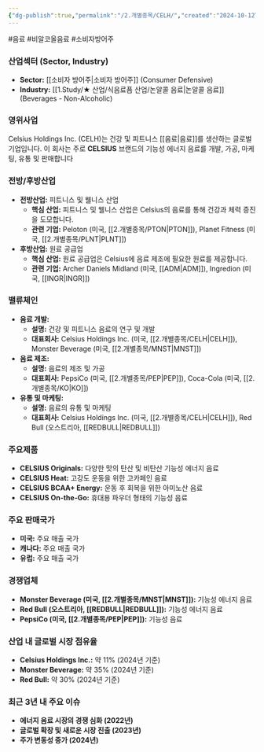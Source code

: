 ```yaml
---
{"dg-publish":true,"permalink":"/2.개별종목/CELH/","created":"2024-10-12T00:25:32.871+09:00","updated":"2025-06-03T20:05:58.218+09:00"}
---
```


#음료 #비알코올음료 #소비자방어주

### 산업섹터 (Sector, Industry)

- **Sector:** [[소비자 방어주\|소비자 방어주]] (Consumer Defensive)
- **Industry:** [[1.Study/★ 산업/식음료픔 산업/논알콜 음료\|논알콜 음료]] (Beverages - Non-Alcoholic)

### 영위사업

Celsius Holdings Inc. (CELH)는 건강 및 피트니스 [[음료\|음료]]를 생산하는 글로벌 기업입니다. 이 회사는 주로 **CELSIUS** 브랜드의 기능성 에너지 음료를 개발, 가공, 마케팅, 유통 및 판매합니다


### 전방/후방산업

- **전방산업:** 피트니스 및 웰니스 산업
    - **핵심 산업:** 피트니스 및 웰니스 산업은 Celsius의 음료를 통해 건강과 체력 증진을 도모합니다.
    - **관련 기업:** Peloton (미국, [[2.개별종목/PTON\|PTON]]), Planet Fitness (미국, [[2.개별종목/PLNT\|PLNT]])
- **후방산업:** 원료 공급업
    - **핵심 산업:** 원료 공급업은 Celsius에 음료 제조에 필요한 원료를 제공합니다.
    - **관련 기업:** Archer Daniels Midland (미국, [[ADM\|ADM]]), Ingredion (미국, [[INGR\|INGR]])

### 밸류체인

- **음료 개발:**
    - **설명:** 건강 및 피트니스 음료의 연구 및 개발
    - **대표회사:** Celsius Holdings Inc. (미국, [[2.개별종목/CELH\|CELH]]), Monster Beverage (미국, [[2.개별종목/MNST\|MNST]])
- **음료 제조:**
    - **설명:** 음료의 제조 및 가공
    - **대표회사:** PepsiCo (미국, [[2.개별종목/PEP\|PEP]]), Coca-Cola (미국, [[2.개별종목/KO\|KO]])
- **유통 및 마케팅:**
    - **설명:** 음료의 유통 및 마케팅
    - **대표회사:** Celsius Holdings Inc. (미국, [[2.개별종목/CELH\|CELH]]), Red Bull (오스트리아, [[REDBULL\|REDBULL]])

### 주요제품

- **CELSIUS Originals:** 다양한 맛의 탄산 및 비탄산 기능성 에너지 음료
- **CELSIUS Heat:** 고강도 운동을 위한 고카페인 음료
- **CELSIUS BCAA+ Energy:** 운동 후 회복을 위한 아미노산 음료
- **CELSIUS On-the-Go:** 휴대용 파우더 형태의 기능성 음료

### 주요 판매국가

- **미국:** 주요 매출 국가
- **캐나다:** 주요 매출 국가
- **유럽:** 주요 매출 국가

### 경쟁업체

- **Monster Beverage (미국, [[2.개별종목/MNST\|MNST]]):** 기능성 에너지 음료
- **Red Bull (오스트리아, [[REDBULL\|REDBULL]]):** 기능성 에너지 음료
- **PepsiCo (미국, [[2.개별종목/PEP\|PEP]]):** 기능성 음료

### 산업 내 글로벌 시장 점유율

- **Celsius Holdings Inc.:** 약 11% (2024년 기준)
- **Monster Beverage:** 약 35% (2024년 기준)
- **Red Bull:** 약 30% (2024년 기준)

### 최근 3년 내 주요 이슈

- **에너지 음료 시장의 경쟁 심화 (2022년)**
- **글로벌 확장 및 새로운 시장 진출 (2023년)**
- **주가 변동성 증가 (2024년)**